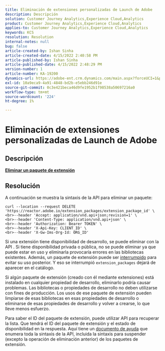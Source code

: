 ```yaml
---
title: Eliminación de extensiones personalizadas de Launch de Adobe
description: Descripción
solution: Customer Journey Analytics,Experience Cloud,Analytics
product: Customer Journey Analytics,Experience Cloud,Analytics
applies-to: Customer Journey Analytics,Experience Cloud,Analytics
keywords: KCS
resolution: Resolution
internal-notes: null
bug: false
article-created-by: Ishan Sinha
article-created-date: 4/15/2022 2:40:58 PM
article-published-by: Ishan Sinha
article-published-date: 4/15/2022 2:48:29 PM
version-number: 1
article-number: KA-19200
dynamics-url: https://adobe-ent.crm.dynamics.com/main.aspx?forceUCI=1&pagetype=entityrecord&etn=knowledgearticle&id=d53e500b-cabc-ec11-983f-0022480b4e7f
exl-id: 10a9eca9-4a91-4848-bd2b-e5ebb246d91e
source-git-commit: 0c3e421beca46d9fe1952b1f98538a50697216a0
workflow-type: tm+mt
source-wordcount: '224'
ht-degree: 1%

---
```


# Eliminación de extensiones personalizadas de Launch de Adobe

## Descripción

<u><b>Eliminar un paquete de extensión</b></u>

## Resolución


A continuación se muestra la sintaxis de la API para eliminar un paquete:


```
curl --location --request DELETE 'https://reactor.adobe.io/extension_packages/extension_package_id' \
<br>--header 'Accept: application/vnd.api+json;revision=1' \
<br>--header 'Content-Type: application/vnd.api+json' \
<br>--header 'Authorization: Bearer TOKEN' \
<br>--header 'X-Api-Key: CLIENT_ID' \
<br>--header 'X-Gw-Ims-Org-Id: ORG_ID'
```


Si una extensión tiene disponibilidad de desarrollo, se puede eliminar con la API . Si tiene disponibilidad privada o pública, no se puede eliminar ya que puede estar en uso y eliminarla provocaría errores en las bibliotecas existentes. Además, un paquete de extensión puede ser [interrumpido](https://experienceleague.adobe.com/docs/experience-platform/tags/api/endpoints/extension-packages.html?lang=en#discontinue) para evitar su uso posterior. Y eso se interrumpió `extension_packages` dejará de aparecer en el catálogo.

Si algún paquete de extensión (creado con él mediante extensiones) está instalado en cualquier propiedad de desarrollo, eliminarlo podría causar problemas. Las bibliotecas o propiedades de desarrollo no deben utilizarse con fines de producción. Los usos de ese paquete de extensión pueden limpiarse de esas bibliotecas en esas propiedades de desarrollo o eliminarse de esas propiedades de desarrollo y volver a crearse, lo que lleve menos esfuerzo.

Para saber el ID del paquete de extensión, puede utilizar API para recuperar la lista. Que tendrá el ID del paquete de extensión y el estado de disponibilidad en la respuesta. Aquí tiene un [documento de ayuda](https://experienceleague.adobe.com/docs/experience-platform/tags/api/endpoints/extension-packages.html?lang=en#list) que enumera toda la sintaxis de la API, incluida la sintaxis para suspender (excepto la operación de eliminación anterior) de los paquetes de extensión.
